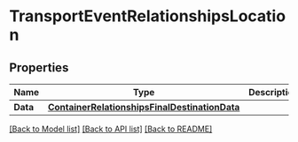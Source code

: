 # TransportEventRelationshipsLocation

## Properties

Name | Type | Description | Notes
------------ | ------------- | ------------- | -------------
**Data** | [**ContainerRelationshipsFinalDestinationData**](container_relationships_final_destination_data.md) |  | [optional] 

[[Back to Model list]](../README.md#documentation-for-models) [[Back to API list]](../README.md#documentation-for-api-endpoints) [[Back to README]](../README.md)


